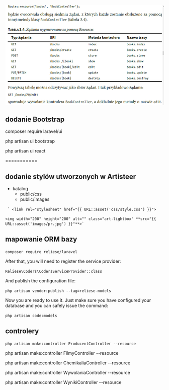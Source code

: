 

![routing](images/rys_routing.png)

## dodanie Bootstrap

composer require laravel/ui

php artisan ui bootstrap

php artisan ui react


===========
## dodanie stylów utworzonych w Artisteer

* katalog
    - public/css
    - public/images

``
` <link rel="stylesheet" href="{{ URL::asset('css/style.css') }}">``

    <img width="200" height="200" alt="" class="art-lightbox" **src="{{ URL::asset('images/pr.jpg') }}"**>`

## mapowanie ORM bazy

`composer require reliese/laravel`

After that, you will need to register the service provider:

`Reliese\Coders\CodersServiceProvider::class`

And publish the configuration file:

`php artisan vendor:publish --tag=reliese-models`

Now you are ready to use it. Just make sure you have configured your database and you can
safely issue the command:

`php artisan code:models`

## controlery

`php artisan make:controller ProducentController --resource`

php artisan make:controller FilmyController --resource

php artisan make:controller ChemikaliaController --resource

php artisan make:controller WywolaniaController --resource

php artisan make:controller WynikiController --resource
